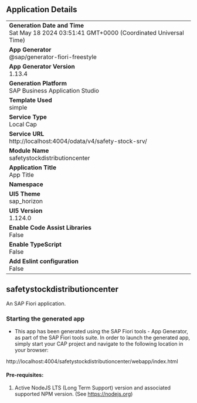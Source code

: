 ## Application Details
|               |
| ------------- |
|**Generation Date and Time**<br>Sat May 18 2024 03:51:41 GMT+0000 (Coordinated Universal Time)|
|**App Generator**<br>@sap/generator-fiori-freestyle|
|**App Generator Version**<br>1.13.4|
|**Generation Platform**<br>SAP Business Application Studio|
|**Template Used**<br>simple|
|**Service Type**<br>Local Cap|
|**Service URL**<br>http://localhost:4004/odata/v4/safety-stock-srv/
|**Module Name**<br>safetystockdistributioncenter|
|**Application Title**<br>App Title|
|**Namespace**<br>|
|**UI5 Theme**<br>sap_horizon|
|**UI5 Version**<br>1.124.0|
|**Enable Code Assist Libraries**<br>False|
|**Enable TypeScript**<br>False|
|**Add Eslint configuration**<br>False|

## safetystockdistributioncenter

An SAP Fiori application.

### Starting the generated app

-   This app has been generated using the SAP Fiori tools - App Generator, as part of the SAP Fiori tools suite.  In order to launch the generated app, simply start your CAP project and navigate to the following location in your browser:

http://localhost:4004/safetystockdistributioncenter/webapp/index.html

#### Pre-requisites:

1. Active NodeJS LTS (Long Term Support) version and associated supported NPM version.  (See https://nodejs.org)


